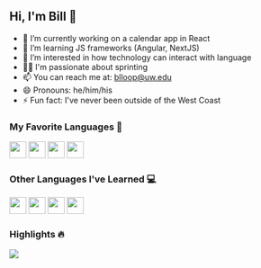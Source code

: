 ## Hi, I'm Bill 👋

- 🔭 I’m currently working on a calendar app in React
- 🌱 I’m learning JS frameworks (Angular, NextJS)
- 🤔 I’m interested in how technology can interact with language
- 🏃‍♂️ I'm passionate about sprinting
- 📫 You can reach me at: blloop@uw.edu
- 😄 Pronouns: he/him/his
- ⚡ Fun fact: I've never been outside of the West Coast

### My Favorite Languages :brain:
<a href="#"><img src="https://img.shields.io/badge/-HTML-e34c26?style=flat-square" style="height: 30px" href="#"></a>
<a href="#"><img src="https://img.shields.io/badge/-CSS-2965f1?style=flat-square" style="height: 30px" href="#"></a>
<a href="#"><img src="https://img.shields.io/badge/-JavaScript-f0db4f?style=flat-square" style="height: 30px" href="#"></a>
<a href="#"><img src="https://img.shields.io/badge/-Python-4584b6?style=flat-square" style="height: 30px" href="#"></a>

### Other Languages I've Learned :computer:
<a href="#"><img src="https://img.shields.io/badge/-C-283593?style=flat-square" style="height: 30px" href="#"></a>
<a href="#"><img src="https://img.shields.io/badge/-C++-487cb4?style=flat-square" style="height: 30px" href="#"></a>
<a href="#"><img src="https://img.shields.io/badge/-Java-f89820?style=flat-square" style="height: 30px" href="#"></a>
<a href="#"><img src="https://img.shields.io/badge/-R-165caa?style=flat-square" style="height: 30px" href="#"></a>

### Highlights :fire:
<a href=""><img align="center" src="http://github-readme-streak-stats.herokuapp.com?user=blloop&theme=radical"/></a>
